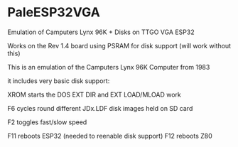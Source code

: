 # PaleESP32VGA
Emulation of Camputers Lynx 96K + Disks on TTGO VGA ESP32

Works on the Rev 1.4 board using PSRAM for disk support (will work without this)

This is an emulation of the Camputers Lynx 96K Computer from 1983

it includes very basic disk support:

XROM starts the DOS
EXT DIR  and   EXT  LOAD/MLOAD  work

F6 cycles round different JDx.LDF disk images held on SD card

F2 toggles fast/slow speed

F11 reboots ESP32  (needed to reenable disk support)
F12 reboots Z80
